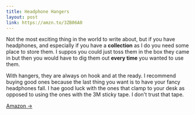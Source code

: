 ```yaml
---
title: Headphone Hangers
layout: post
link: https://amzn.to/3ZB06A0
---
```


Not the most exciting thing in the world to write about, but if you have headphones, and especially if you have a **collection** as I do
you need some place to store them. I suppos you could just toss them in the box they came in but then you would have to dig them out **every time** you wanted
to use them. 

With hangers, they are always on hook and at the ready. I  recommend buying  good ones because the last thing you want is to have your fancy headphones fall. I hae good luck
with the ones that clamp to your desk as opposed to using the ones with the 3M sticky tape. I don't trust that tape. 

<a href="{{ page.link }}"> Amazon <span class="link-arrow"> &rarr;</span></a>
